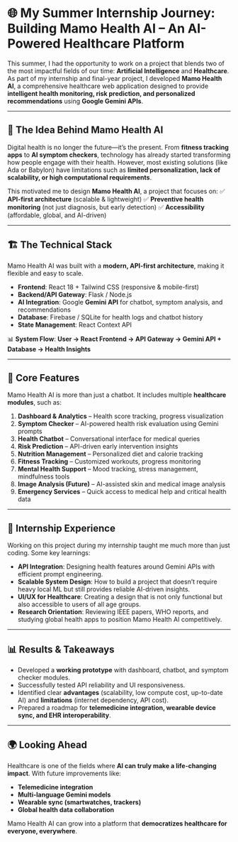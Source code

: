 
# 🌐 My Summer Internship Journey: Building **Mamo Health AI** – An AI-Powered Healthcare Platform

This summer, I had the opportunity to work on a project that blends two of the most impactful fields of our time: **Artificial Intelligence** and **Healthcare**. As part of my internship and final-year project, I developed **Mamo Health AI**, a comprehensive healthcare web application designed to provide **intelligent health monitoring, risk prediction, and personalized recommendations** using **Google Gemini APIs**.

---

## 🚀 The Idea Behind Mamo Health AI

Digital health is no longer the future—it’s the present. From **fitness tracking apps** to **AI symptom checkers**, technology has already started transforming how people engage with their health. However, most existing solutions (like Ada or Babylon) have limitations such as **limited personalization, lack of scalability, or high computational requirements**.

This motivated me to design **Mamo Health AI**, a project that focuses on:
✅ **API-first architecture** (scalable & lightweight)
✅ **Preventive health monitoring** (not just diagnosis, but early detection)
✅ **Accessibility** (affordable, global, and AI-driven)

---

## 🏗️ The Technical Stack

Mamo Health AI was built with a **modern, API-first architecture**, making it flexible and easy to scale.

* **Frontend**: React 18 + Tailwind CSS (responsive & mobile-first)
* **Backend/API Gateway**: Flask / Node.js
* **AI Integration**: Google **Gemini API** for chatbot, symptom analysis, and recommendations
* **Database**: Firebase / SQLite for health logs and chatbot history
* **State Management**: React Context API

📊 **System Flow**:
**User → React Frontend → API Gateway → Gemini API + Database → Health Insights**

---

## 🧠 Core Features

Mamo Health AI is more than just a chatbot. It includes multiple **healthcare modules**, such as:

1. **Dashboard & Analytics** – Health score tracking, progress visualization
2. **Symptom Checker** – AI-powered health risk evaluation using Gemini prompts
3. **Health Chatbot** – Conversational interface for medical queries
4. **Risk Prediction** – API-driven early intervention insights
5. **Nutrition Management** – Personalized diet and calorie tracking
6. **Fitness Tracking** – Customized workouts, progress monitoring
7. **Mental Health Support** – Mood tracking, stress management, mindfulness tools
8. **Image Analysis (Future)** – AI-assisted skin and medical image analysis
9. **Emergency Services** – Quick access to medical help and critical health data

---

## 🔬 Internship Experience

Working on this project during my internship taught me much more than just coding. Some key learnings:

* **API Integration**: Designing health features around Gemini APIs with efficient prompt engineering.
* **Scalable System Design**: How to build a project that doesn’t require heavy local ML but still provides reliable AI-driven insights.
* **UI/UX for Healthcare**: Creating a design that is not only functional but also accessible to users of all age groups.
* **Research Orientation**: Reviewing IEEE papers, WHO reports, and studying global health apps to position Mamo Health AI competitively.

---

## 📊 Results & Takeaways

* Developed a **working prototype** with dashboard, chatbot, and symptom checker modules.
* Successfully tested API reliability and UI responsiveness.
* Identified clear **advantages** (scalability, low compute cost, up-to-date AI) and **limitations** (internet dependency, API cost).
* Prepared a roadmap for **telemedicine integration, wearable device sync, and EHR interoperability**.

---

## 🌍 Looking Ahead

Healthcare is one of the fields where **AI can truly make a life-changing impact**. With future improvements like:

* **Telemedicine integration**
* **Multi-language Gemini models**
* **Wearable sync (smartwatches, trackers)**
* **Global health data collaboration**

Mamo Health AI can grow into a platform that **democratizes healthcare for everyone, everywhere**.

